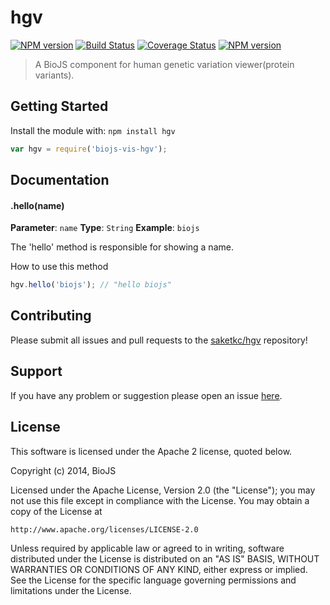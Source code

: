 # hgv

[![NPM version](http://img.shields.io/npm/v/hgv.svg)](https://www.npmjs.org/package/hgv)
[![Build Status](https://secure.travis-ci.org/saketkc/hgv.png?branch=master)](http://travis-ci.org/saketkc/hgv)
[![Coverage Status](https://img.shields.io/coveralls/saketkc/hgv.svg)](https://coveralls.io/r/saketkc/hgv)
[![NPM version](https://badge-me.herokuapp.com/api/npm/hgv.png)](http://badges.enytc.com/for/npm/hgv) 

> A BioJS component for human genetic variation viewer(protein variants).

## Getting Started
Install the module with: `npm install hgv`

```javascript
var hgv = require('biojs-vis-hgv');
```

## Documentation

#### .hello(name)

**Parameter**: `name`
**Type**: `String`
**Example**: `biojs`

The 'hello' method is responsible for showing a name.

How to use this method

```javascript
hgv.hello('biojs'); // "hello biojs"
```

## Contributing

Please submit all issues and pull requests to the [saketkc/hgv](http://github.com/saketkc/hgv) repository!

## Support
If you have any problem or suggestion please open an issue [here](https://github.com/saketkc/hgv/issues).


## License 


This software is licensed under the Apache 2 license, quoted below.

Copyright (c) 2014, BioJS

Licensed under the Apache License, Version 2.0 (the "License"); you may not
use this file except in compliance with the License. You may obtain a copy of
the License at

    http://www.apache.org/licenses/LICENSE-2.0

Unless required by applicable law or agreed to in writing, software
distributed under the License is distributed on an "AS IS" BASIS, WITHOUT
WARRANTIES OR CONDITIONS OF ANY KIND, either express or implied. See the
License for the specific language governing permissions and limitations under
the License.
